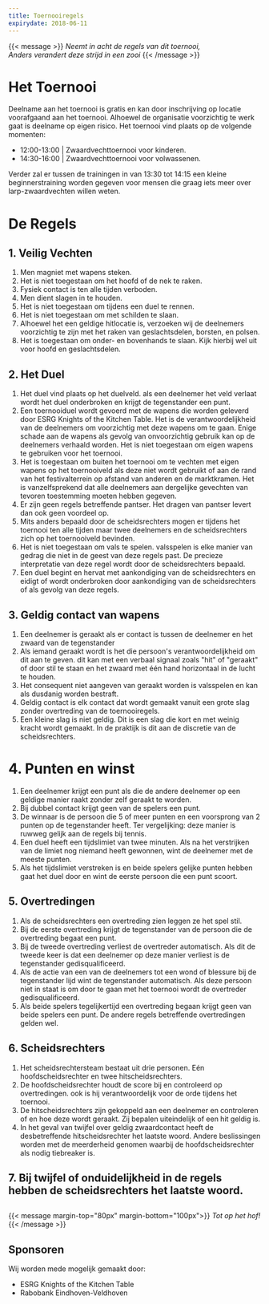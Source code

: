 ```yaml
---
title: Toernooiregels
expirydate: 2018-06-11
---
```


{{< message >}}
  _Neemt in acht de regels van dit toernooi,_ \
  _Anders verandert deze strijd in een zooi_
{{< /message >}}

# Het Toernooi
Deelname aan het toernooi is gratis en kan door inschrijving op locatie voorafgaand aan het toernooi. Alhoewel de organisatie voorzichtig te werk gaat is deelname op eigen risico. Het toernooi vind plaats op de volgende momenten:
* 12:00-13:00 | Zwaardvechttoernooi voor kinderen.
* 14:30-16:00 | Zwaardvechttoernooi voor volwassenen.

Verder zal er tussen de trainingen in van 13:30 tot 14:15 een kleine beginnerstraining worden gegeven voor mensen die graag iets meer over larp-zwaardvechten willen weten.

# De Regels
## 1. Veilig Vechten
1. Men magniet met wapens steken.
1. Het is niet toegestaan om het hoofd of de nek te raken.
1. Fysiek contact is ten alle tijden verboden.
1. Men dient slagen in te houden.
1. Het is niet toegestaan om tijdens een duel te rennen.
1. Het is niet toegestaan om met schilden te slaan.
1. Alhoewel het een geldige hitlocatie is, verzoeken wij de deelnemers voorzichtig te zijn met het raken van geslachtsdelen, borsten, en polsen.
1. Het is toegestaan om onder- en bovenhands te slaan. Kijk hierbij wel uit voor hoofd en geslachtsdelen.

## 2. Het Duel
1. Het duel vind plaats op het duelveld. als een deelnemer het veld verlaat wordt het duel onderbroken en krijgt de tegenstander een punt.
1. Een toernooiduel wordt gevoerd met de wapens die worden geleverd door ESRG Knights of the Kitchen Table. Het is de verantwoordelijkheid van de deelnemers om voorzichtig met deze wapens om te gaan. Enige schade aan de wapens als gevolg van onvoorzichtig gebruik kan op de deelnemers verhaald worden. Het is niet toegestaan om eigen wapens te gebruiken voor het toernooi.
1. Het is toegestaan om buiten het toernooi om te vechten met eigen wapens op het toernooiveld als deze niet wordt gebruikt of aan de rand van het festivalterrein op afstand van anderen en de marktkramen. Het is vanzelfsprekend dat alle deelnemers aan dergelijke gevechten van tevoren toestemming moeten hebben gegeven.
1. Er zijn geen regels betreffende pantser. Het dragen van pantser levert dan ook geen voordeel op.
1. Mits anders bepaald door de scheidsrechters mogen er tijdens het toernooi ten alle tijden maar twee deelnemers en de scheidsrechters zich op het toernooiveld bevinden.
1. Het is niet toegestaan om vals te spelen. valsspelen is elke manier van gedrag die niet in de geest van deze regels past. De precieze interpretatie van deze regel wordt door de scheidsrechters bepaald.
1. Een duel begint en hervat met aankondiging van de scheidsrechters en eidigt of wordt onderbroken door aankondiging van de scheidsrechters of als gevolg van deze regels.

## 3. Geldig contact van wapens
1. Een deelnemer is geraakt als er contact is tussen de deelnemer en het zwaard van de tegenstander
1. Als iemand geraakt wordt is het die persoon's verantwoordelijkheid om dit aan te geven. dit kan met een verbaal signaal zoals "hit" of "geraakt" of door stil te staan en het zwaard met één hand horizontaal in de lucht te houden.
1. Het consequent niet aangeven van geraakt worden is valsspelen en kan als dusdanig worden bestraft.
1. Geldig contact is elk contact dat wordt gemaakt vanuit een grote slag zonder overtreding van de toernooiregels.
1. Een kleine slag is niet geldig. Dit is een slag die kort en met weinig kracht wordt gemaakt. In de praktijk is dit aan de discretie van de scheidsrechters.

# 4. Punten en winst</h2>
1. Een deelnemer krijgt een punt als die de andere deelnemer op een geldige manier raakt zonder zelf geraakt te worden.
1. Bij dubbel contact krijgt geen van de spelers een punt.
1. De winnaar is de persoon die 5 of meer punten en een voorsprong van 2 punten op de tegenstander heeft. Ter vergelijking: deze manier is ruwweg gelijk aan de regels bij tennis.
1. Een duel heeft een tijdslimiet van twee minuten. Als na het verstrijken van de limiet nog niemand heeft gewonnen, wint de deelnemer met de meeste punten.
1. Als het tijdslimiet verstreken is en beide spelers gelijke punten hebben gaat het duel door en wint de eerste persoon die een punt scoort.

## 5. Overtredingen
1. Als de scheidsrechters een overtreding zien leggen ze het spel stil.
1. Bij de eerste overtreding krijgt de tegenstander van de persoon die de overtreding begaat een punt.
1. Bij de tweede overtreding verliest de overtreder automatisch. Als dit de tweede keer is dat een deelnemer op deze manier verliest is de tegenstander gedisqualificeerd.
1. Als de actie van een van de deelnemers tot een wond of blessure bij de tegenstander lijd wint de tegenstander automatisch. Als deze persoon niet in staat is om door te gaan met het toernooi wordt de overtreder gedisqualificeerd.
1. Als beide spelers tegelijkertijd een overtreding begaan krijgt geen van beide spelers een punt. De andere regels betreffende overtredingen gelden wel.

## 6. Scheidsrechters
1. Het scheidsrechtersteam bestaat uit drie personen. Eén hoofdscheidsrechter en twee hitscheidsrechters.
1. De hoofdscheidsrechter houdt de score bij en controleerd op overtredingen. ook is hij verantwoordelijk voor de orde tijdens het toernooi.
1. De hitscheidsrechters zijn gekoppeld aan een deelnemer en controleren of en hoe deze wordt geraakt. Zij bepalen uiteindelijk of een hit geldig is.
1. In het geval van twijfel over geldig zwaardcontact heeft de desbetreffende hitscheidsrechter het laatste woord. Andere beslissingen worden met de meerderheid genomen waarbij de hoofdscheidsrechter als nodig tiebreaker is.

## 7. Bij twijfel of onduidelijkheid in de regels hebben de scheidsrechters het laatste woord.</h2>
##


{{< message margin-top="80px" margin-bottom="100px">}}
_Tot op het hof!_
{{< /message >}}

## Sponsoren
Wij worden mede mogelijk gemaakt door:
* ESRG Knights of the Kitchen Table
* Rabobank Eindhoven-Veldhoven

